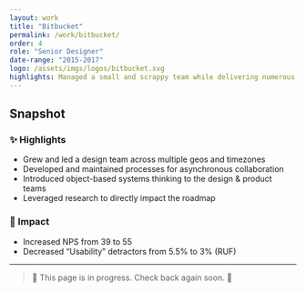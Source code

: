 ```yaml
---
layout: work
title: "Bitbucket"
permalink: /work/bitbucket/
order: 4
role: "Senior Designer"
date-range: "2015-2017"
logo: /assets/imgs/logos/bitbucket.svg
highlights: Managed a small and scrappy team while delivering numerous key wins for Bitbucket customers and the business.
---
```

## Snapshot
### ✨ Highlights
- Grew and led a design team across multiple geos and timezones
- Developed and maintained processes for asynchronous collaboration
- Introduced object-based systems thinking to the design & product teams
- Leveraged research to directly impact the roadmap

### 🎯 Impact
- Increased NPS from 39 to 55
- Decreased “Usability” detractors from 5.5% to 3% (RUF)

---

> 🚧 This page is in progress. Check back again soon. 🚧